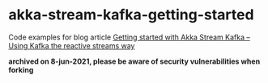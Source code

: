 # akka-stream-kafka-getting-started

Code examples for blog article [Getting started with Akka Stream Kafka – Using Kafka the reactive streams way](https://vanwilgenburg.wordpress.com/2016/09/19/getting-started-with-akka-stream-kafka/)


**archived on 8-jun-2021, please be aware of security vulnerabilities when forking**
